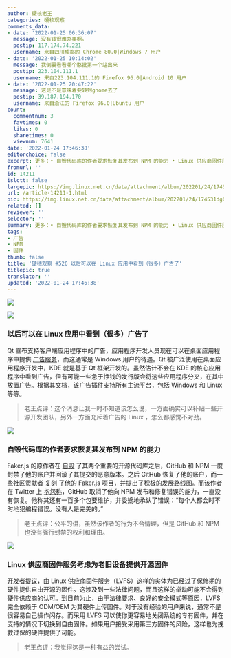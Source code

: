 ```yaml
---
author: 硬核老王
categories: 硬核观察
comments_data:
- date: '2022-01-25 06:36:07'
  message: 没有钱很难办事啊。
  postip: 117.174.74.221
  username: 来自四川成都的 Chrome 80.0|Windows 7 用户
- date: '2022-01-25 10:14:02'
  message: 我倒要看看哪个憨批第一个站出来
  postip: 223.104.111.1
  username: 来自223.104.111.1的 Firefox 96.0|Android 10 用户
- date: '2022-01-25 20:47:22'
  message: 这是不是意味着要转到gnome去了
  postip: 39.187.194.170
  username: 来自浙江的 Firefox 96.0|Ubuntu 用户
count:
  commentnum: 3
  favtimes: 0
  likes: 0
  sharetimes: 0
  viewnum: 7641
date: '2022-01-24 17:46:38'
editorchoice: false
excerpt: 更多：• 自毁代码库的作者要求恢复其发布到 NPM 的能力 • Linux 供应商固件服务考虑为老旧设备提供开源固件
fromurl: ''
id: 14211
islctt: false
largepic: https://img.linux.net.cn/data/attachment/album/202201/24/174531dg0fzgfcrbdb6hcn.jpg
url: /article-14211-1.html
pic: https://img.linux.net.cn/data/attachment/album/202201/24/174531dg0fzgfcrbdb6hcn.jpg.thumb.jpg
related: []
reviewer: ''
selector: ''
summary: 更多：• 自毁代码库的作者要求恢复其发布到 NPM 的能力 • Linux 供应商固件服务考虑为老旧设备提供开源固件
tags:
- 广告
- NPM
- 固件
thumb: false
title: '硬核观察 #526 以后可以在 Linux 应用中看到（很多）广告了'
titlepic: true
translator: ''
updated: '2022-01-24 17:46:38'
---
```


![](/data/attachment/album/202201/24/174531dg0fzgfcrbdb6hcn.jpg)


![](/data/attachment/album/202201/24/174550zad0o7kccdw7ubcj.jpg)


### 以后可以在 Linux 应用中看到（很多）广告了


Qt 宣布支持客户端应用程序中的广告，应用程序开发人员现在可以在桌面应用程序中提供 [广告服务](https://www.qt.io/blog/monetizing-cross-platform-use-cases-faster-and-easier-with-qt-digital-advertising-platform)，而这通常是 Windows 用户的待遇。Qt 被广泛使用在桌面应用程序开发中，KDE 就是基于 Qt 框架开发的。虽然估计不会在 KDE 的核心应用程序中看到广告，但有可能一些急于挣钱的发行版会将这些应用程序分叉，在其中放置广告。根据其文档，该广告插件支持所有主流平台，包括 Windows 和 Linux 等等。



> 
> 老王点评：这个消息让我一时不知道该怎么说，一方面确实可以补贴一些开源开发团队，另外一方面充斥着广告的 Linux ，怎么都感觉不对劲。
> 
> 
> 


![](/data/attachment/album/202201/24/174559jmm2sq8yey2y5kwd.png)


### 自毁代码库的作者要求恢复其发布到 NPM 的能力


Faker.js 的原作者在 [自毁](/article-14167-1.html) 了其两个重要的开源代码库之后，GitHub 和 NPM 一度封禁了他的账户并回滚了其提交的恶意版本。之后 GitHub 恢复了他的账户，而一些社区贡献者 [复刻](/article-14188-1.html) 了他的 Faker.js 项目，并提出了积极的发展路线图。而该作者在 Twitter 上 [抱怨称](https://twitter.com/marak/status/1484185867027685376)，GitHub 取消了他向 NPM 发布和修复错误的能力，一直没有恢复。他称其还有一百多个包要维护，并委婉地承认了错误：“每个人都会时不时地犯编程错误。没有人是完美的。”



> 
> 老王点评：公平的讲，虽然该作者的行为不合情理，但是 GitHub 和 NPM 也没有强行封禁的权利和理由。
> 
> 
> 


![](/data/attachment/album/202201/24/174620sdj1ycilcuuhcyih.jpg)


### Linux 供应商固件服务考虑为老旧设备提供开源固件


[开发者提议](https://www.phoronix.com/scan.php?page=news_item&px=LVFS-Alternative-Firmware)，由 Linux 供应商固件服务（LVFS）这样的实体为已经过了保修期的硬件提供自由开源的固件。这涉及到一些法律问题，而且这样的举动可能不会得到硬件供应商的认可。到目前为止，由于法律要求、良好的安全模式等原因，LVFS 完全依赖于 ODM/OEM 为其硬件上传固件。对于没有经验的用户来说，通常不是很容易自己操作闪存。而采用 LVFS 可以使你更容易地关闭系统的专有固件，并在支持的情况下切换到自由固件。如果用户接受采用第三方固件的风险，这样也为挽救过保的硬件提供了可能。



> 
> 老王点评：我觉得这是一种有益的尝试。
> 
> 
>